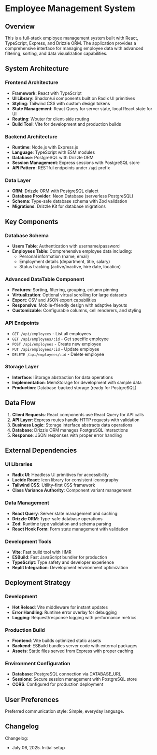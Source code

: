 # Employee Management System

## Overview

This is a full-stack employee management system built with React, TypeScript, Express, and Drizzle ORM. The application provides a comprehensive interface for managing employee data with advanced filtering, sorting, and data visualization capabilities.

## System Architecture

### Frontend Architecture
- **Framework**: React with TypeScript
- **UI Library**: Shadcn/ui components built on Radix UI primitives
- **Styling**: Tailwind CSS with custom design tokens
- **State Management**: React Query for server state, local React state for UI
- **Routing**: Wouter for client-side routing
- **Build Tool**: Vite for development and production builds

### Backend Architecture
- **Runtime**: Node.js with Express.js
- **Language**: TypeScript with ESM modules
- **Database**: PostgreSQL with Drizzle ORM
- **Session Management**: Express sessions with PostgreSQL store
- **API Pattern**: RESTful endpoints under `/api` prefix

### Data Layer
- **ORM**: Drizzle ORM with PostgreSQL dialect
- **Database Provider**: Neon Database (serverless PostgreSQL)
- **Schema**: Type-safe database schema with Zod validation
- **Migrations**: Drizzle Kit for database migrations

## Key Components

### Database Schema
- **Users Table**: Authentication with username/password
- **Employees Table**: Comprehensive employee data including:
  - Personal information (name, email)
  - Employment details (department, title, salary)
  - Status tracking (active/inactive, hire date, location)

### Advanced DataTable Component
- **Features**: Sorting, filtering, grouping, column pinning
- **Virtualization**: Optional virtual scrolling for large datasets
- **Export**: CSV and JSON export capabilities
- **Responsive**: Mobile-friendly design with adaptive layouts
- **Customizable**: Configurable columns, cell renderers, and styling

### API Endpoints
- `GET /api/employees` - List all employees
- `GET /api/employees/:id` - Get specific employee
- `POST /api/employees` - Create new employee
- `PUT /api/employees/:id` - Update employee
- `DELETE /api/employees/:id` - Delete employee

### Storage Layer
- **Interface**: IStorage abstraction for data operations
- **Implementation**: MemStorage for development with sample data
- **Production**: Database-backed storage (ready for PostgreSQL)

## Data Flow

1. **Client Requests**: React components use React Query for API calls
2. **API Layer**: Express routes handle HTTP requests with validation
3. **Business Logic**: Storage interface abstracts data operations
4. **Database**: Drizzle ORM manages PostgreSQL interactions
5. **Response**: JSON responses with proper error handling

## External Dependencies

### UI Libraries
- **Radix UI**: Headless UI primitives for accessibility
- **Lucide React**: Icon library for consistent iconography
- **Tailwind CSS**: Utility-first CSS framework
- **Class Variance Authority**: Component variant management

### Data Management
- **React Query**: Server state management and caching
- **Drizzle ORM**: Type-safe database operations
- **Zod**: Runtime type validation and schema parsing
- **React Hook Form**: Form state management with validation

### Development Tools
- **Vite**: Fast build tool with HMR
- **ESBuild**: Fast JavaScript bundler for production
- **TypeScript**: Type safety and developer experience
- **Replit Integration**: Development environment optimization

## Deployment Strategy

### Development
- **Hot Reload**: Vite middleware for instant updates
- **Error Handling**: Runtime error overlay for debugging
- **Logging**: Request/response logging with performance metrics

### Production Build
- **Frontend**: Vite builds optimized static assets
- **Backend**: ESBuild bundles server code with external packages
- **Assets**: Static files served from Express with proper caching

### Environment Configuration
- **Database**: PostgreSQL connection via DATABASE_URL
- **Sessions**: Secure session management with PostgreSQL store
- **CORS**: Configured for production deployment

## User Preferences

Preferred communication style: Simple, everyday language.

## Changelog

Changelog:
- July 06, 2025. Initial setup